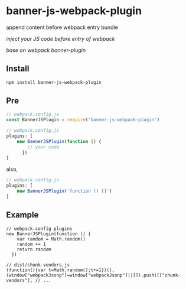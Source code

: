# banner-js-webpack-plugin
append content before webpack entry bundle

*inject your JS code before entry of webpack*

*base on webpack banner-plugin*

## Install

```bash
npm install banner-js-webpack-plugin
```

## Pre

```JavaScript
// webpack.config.js
const BannerJSPlugin = require('banner-js-webpack-plugin')
```

```JavaScript
// webpack.config.js
plugins: [
    new BannerJSPlugin(function () {
        // your code
      })
]
```

also,

```JavaScript
// webpack.config.js
plugins: [
    new BannerJSPlugin('function () {}')
]
```

## Example

```
// webpack.config plugins
new BannerJSPlugin(function () {
    var random = Math.random()
    random += 1
    return random
  })
```

```
// dist/chunk-vendors.js
(function(){var t=Math.random();t+=1})(),(window["webpackJsonp"]=window["webpackJsonp"]||[]).push([["chunk-vendors"], // ...
```
